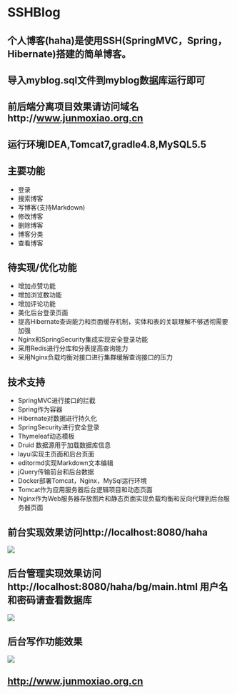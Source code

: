 # SSHBlog

## 个人博客(haha)是使用SSH(SpringMVC，Spring，Hibernate)搭建的简单博客。


## 导入myblog.sql文件到myblog数据库运行即可

## 前后端分离项目效果请访问域名http://www.junmoxiao.org.cn

## 运行环境IDEA,Tomcat7,gradle4.8,MySQL5.5


## 主要功能
  - 登录
  - 搜索博客
  - 写博客(支持Markdown)
  - 修改博客
  - 删除博客
  - 博客分类
  - 查看博客

## 待实现/优化功能
  - 增加点赞功能
  - 增加浏览数功能
  - 增加评论功能
  - 美化后台登录页面
  - 提高Hibernate查询能力和页面缓存机制，实体和表的关联理解不够透彻需要加强
  - Nginx和SpringSecurity集成实现安全登录功能
  - 采用Redis进行分库和分表提高查询能力
  - 采用Nginx负载均衡对接口进行集群缓解查询接口的压力

## 技术支持
  - SpringMVC进行接口的拦截
  - Spring作为容器
  - Hibernate对数据进行持久化
  - SpringSecurity进行安全登录
  - Thymeleaf动态模板
  - Druid 数据源用于加载数据库信息
  - layui实现主页面和后台页面
  - editormd实现Markdown文本编辑
  - jQuery传输前台和后台数据
  - Docker部署Tomcat，Nginx，MySql运行环境
  - Tomcat作为应用服务器后台逻辑项目和动态页面
  - Nginx作为Web服务器存放图片和静态页面实现负载均衡和反向代理到后台服务器页面

## 前台实现效果访问http://localhost:8080/haha
![](http://q2m45kq2p.bkt.clouddn.com/前台.png)


## 后台管理实现效果访问http://localhost:8080/haha/bg/main.html 用户名和密码请查看数据库

![](http://q2m45kq2p.bkt.clouddn.com/后台.png)

## 后台写作功能效果
![](http://q2m45kq2p.bkt.clouddn.com/other.png)

## http://www.junmoxiao.org.cn



